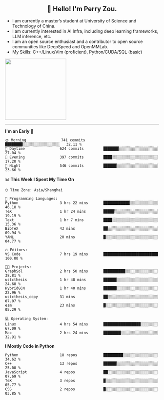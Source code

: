 <h2 align="center">👋 Hello! I'm Perry Zou.</h2>

- I am currently a master’s student at University of Science and Technology of China.
- I am currently interested in AI Infra, including deep learning frameworks, LLM inference, etc.
- I am an open source enthusiast and a contributor to open source communities like DeepSpeed and OpenMMLab.
- My Skills: C++/Linux/Vim (proficient), Python/CUDA/SQL (basic)

<img height=200 align="center" src="https://github-readme-stats.vercel.app/api?username=zonepg" />

-------

<!--START_SECTION:waka-->
**I'm an Early 🐤** 

```text
🌞 Morning                741 commits         ████████░░░░░░░░░░░░░░░░░   32.11 % 
🌆 Daytime                624 commits         ███████░░░░░░░░░░░░░░░░░░   27.04 % 
🌃 Evening                397 commits         ████░░░░░░░░░░░░░░░░░░░░░   17.20 % 
🌙 Night                  546 commits         ██████░░░░░░░░░░░░░░░░░░░   23.66 % 
```


📊 **This Week I Spent My Time On** 

```text
🕑︎ Time Zone: Asia/Shanghai

💬 Programming Languages: 
Python                   3 hrs 22 mins       ████████████░░░░░░░░░░░░░   46.18 % 
TeX                      1 hr 24 mins        █████░░░░░░░░░░░░░░░░░░░░   19.19 % 
Text                     1 hr 7 mins         ████░░░░░░░░░░░░░░░░░░░░░   15.36 % 
BibTeX                   43 mins             ██░░░░░░░░░░░░░░░░░░░░░░░   09.94 % 
YAML                     20 mins             █░░░░░░░░░░░░░░░░░░░░░░░░   04.77 % 

🔥 Editors: 
VS Code                  7 hrs 19 mins       █████████████████████████   100.00 % 

🐱‍💻 Projects: 
GraphSol                 2 hrs 50 mins       ██████████░░░░░░░░░░░░░░░   38.81 % 
ustcthesis               1 hr 48 mins        ██████░░░░░░░░░░░░░░░░░░░   24.68 % 
HybridGCN                1 hr 40 mins        ██████░░░░░░░░░░░░░░░░░░░   22.96 % 
ustcthesis_copy          31 mins             ██░░░░░░░░░░░░░░░░░░░░░░░   07.07 % 
esm                      23 mins             █░░░░░░░░░░░░░░░░░░░░░░░░   05.29 % 

💻 Operating System: 
Linux                    4 hrs 54 mins       █████████████████░░░░░░░░   67.09 % 
Mac                      2 hrs 24 mins       ████████░░░░░░░░░░░░░░░░░   32.91 % 
```

**I Mostly Code in Python** 

```text
Python                   18 repos            █████████░░░░░░░░░░░░░░░░   34.62 % 
C++                      13 repos            ██████░░░░░░░░░░░░░░░░░░░   25.00 % 
JavaScript               4 repos             ██░░░░░░░░░░░░░░░░░░░░░░░   07.69 % 
TeX                      3 repos             █░░░░░░░░░░░░░░░░░░░░░░░░   05.77 % 
CSS                      2 repos             █░░░░░░░░░░░░░░░░░░░░░░░░   03.85 % 
```




<!--END_SECTION:waka-->
